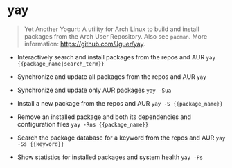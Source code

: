 # yay
> Yet Another Yogurt: A utility for Arch Linux to build and install packages from the Arch User Repository.
> Also see `pacman`.
> More information: <https://github.com/Jguer/yay>.

- Interactively search and install packages from the repos and AUR
`yay {{package_name|search_term}}`

- Synchronize and update all packages from the repos and AUR
`yay`

- Synchronize and update only AUR packages
`yay -Sua`

- Install a new package from the repos and AUR
`yay -S {{package_name}}`

- Remove an installed package and both its dependencies and configuration files
`yay -Rns {{package_name}}`

- Search the package database for a keyword from the repos and AUR
`yay -Ss {{keyword}}`

- Show statistics for installed packages and system health
`yay -Ps`
